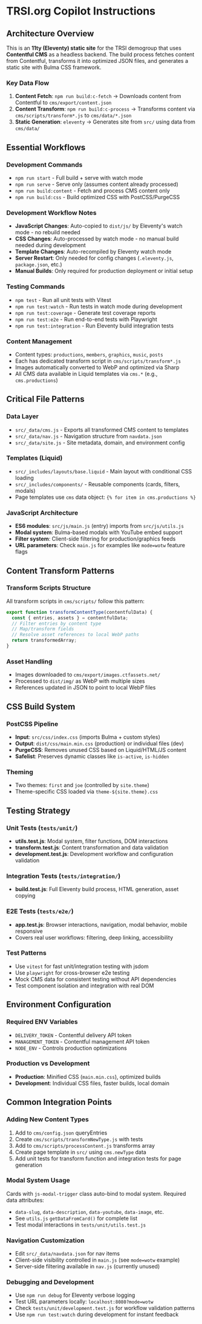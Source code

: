 # TRSI.org Copilot Instructions

## Architecture Overview

This is an **11ty (Eleventy) static site** for the TRSI demogroup that uses **Contentful CMS** as a headless backend. The build process fetches content from Contentful, transforms it into optimized JSON files, and generates a static site with Bulma CSS framework.

### Key Data Flow
1. **Content Fetch**: `npm run build:c-fetch` → Downloads content from Contentful to `cms/export/content.json`
2. **Content Transform**: `npm run build:c-process` → Transforms content via `cms/scripts/transform*.js` to `cms/data/*.json`  
3. **Static Generation**: `eleventy` → Generates site from `src/` using data from `cms/data/`

## Essential Workflows

### Development Commands
- `npm run start` - Full build + serve with watch mode
- `npm run serve` - Serve only (assumes content already processed)
- `npm run build:content` - Fetch and process CMS content only
- `npm run build:css` - Build optimized CSS with PostCSS/PurgeCSS

### Development Workflow Notes
- **JavaScript Changes**: Auto-copied to `dist/js/` by Eleventy's watch mode - no rebuild needed
- **CSS Changes**: Auto-processed by watch mode - no manual build needed during development
- **Template Changes**: Auto-recompiled by Eleventy watch mode
- **Server Restart**: Only needed for config changes (`.eleventy.js`, `package.json`, etc.)
- **Manual Builds**: Only required for production deployment or initial setup

### Testing Commands
- `npm test` - Run all unit tests with Vitest
- `npm run test:watch` - Run tests in watch mode during development
- `npm run test:coverage` - Generate test coverage reports
- `npm run test:e2e` - Run end-to-end tests with Playwright
- `npm run test:integration` - Run Eleventy build integration tests

### Content Management
- Content types: `productions`, `members`, `graphics`, `music`, `posts`
- Each has dedicated transform script in `cms/scripts/transform*.js`
- Images automatically converted to WebP and optimized via Sharp
- All CMS data available in Liquid templates via `cms.*` (e.g., `cms.productions`)

## Critical File Patterns

### Data Layer
- `src/_data/cms.js` - Exports all transformed CMS content to templates
- `src/_data/nav.js` - Navigation structure from `navdata.json`
- `src/_data/site.js` - Site metadata, domain, and environment config

### Templates (Liquid)
- `src/_includes/layouts/base.liquid` - Main layout with conditional CSS loading
- `src/_includes/components/` - Reusable components (cards, filters, modals)
- Page templates use `cms` data object: `{% for item in cms.productions %}`

### JavaScript Architecture
- **ES6 modules**: `src/js/main.js` (entry) imports from `src/js/utils.js`
- **Modal system**: Bulma-based modals with YouTube embed support
- **Filter system**: Client-side filtering for production/graphics feeds
- **URL parameters**: Check `main.js` for examples like `mode=wotw` feature flags

## Content Transform Patterns

### Transform Scripts Structure
All transform scripts in `cms/scripts/` follow this pattern:
```javascript
export function transformContentType(contentfulData) {
  const { entries, assets } = contentfulData;
  // Filter entries by content type
  // Map/transform fields
  // Resolve asset references to local WebP paths
  return transformedArray;
}
```

### Asset Handling
- Images downloaded to `cms/export/images.ctfassets.net/`
- Processed to `dist/img/` as WebP with multiple sizes
- References updated in JSON to point to local WebP files

## CSS Build System

### PostCSS Pipeline
- **Input**: `src/css/index.css` (imports Bulma + custom styles)
- **Output**: `dist/css/main.min.css` (production) or individual files (dev)
- **PurgeCSS**: Removes unused CSS based on Liquid/HTML/JS content
- **Safelist**: Preserves dynamic classes like `is-active`, `is-hidden`

### Theming
- Two themes: `first` and `joe` (controlled by `site.theme`)
- Theme-specific CSS loaded via `theme-${site.theme}.css`

## Testing Strategy

### Unit Tests (`tests/unit/`)
- **utils.test.js**: Modal system, filter functions, DOM interactions
- **transform.test.js**: Content transformation and data validation
- **development.test.js**: Development workflow and configuration validation

### Integration Tests (`tests/integration/`)
- **build.test.js**: Full Eleventy build process, HTML generation, asset copying

### E2E Tests (`tests/e2e/`)
- **app.test.js**: Browser interactions, navigation, modal behavior, mobile responsive
- Covers real user workflows: filtering, deep linking, accessibility

### Test Patterns
- Use `vitest` for fast unit/integration testing with jsdom
- Use `playwright` for cross-browser e2e testing
- Mock CMS data for consistent testing without API dependencies
- Test component isolation and integration with real DOM

## Environment Configuration

### Required ENV Variables
- `DELIVERY_TOKEN` - Contentful delivery API token
- `MANAGEMENT_TOKEN` - Contentful management API token
- `NODE_ENV` - Controls production optimizations

### Production vs Development
- **Production**: Minified CSS (`main.min.css`), optimized builds
- **Development**: Individual CSS files, faster builds, local domain

## Common Integration Points

### Adding New Content Types
1. Add to `cms/config.json` queryEntries
2. Create `cms/scripts/transformNewType.js` with tests
3. Add to `cms/scripts/processContent.js` transforms array
4. Create page template in `src/` using `cms.newType` data
5. Add unit tests for transform function and integration tests for page generation

### Modal System Usage
Cards with `js-modal-trigger` class auto-bind to modal system. Required data attributes:
- `data-slug`, `data-description`, `data-youtube`, `data-image`, etc.
- See `utils.js` `getDataFromCard()` for complete list
- Test modal interactions in `tests/unit/utils.test.js`

### Navigation Customization
- Edit `src/_data/navdata.json` for nav items
- Client-side visibility controlled in `main.js` (see `mode=wotw` example)
- Server-side filtering available in `nav.js` (currently unused)

### Debugging and Development
- Use `npm run debug` for Eleventy verbose logging
- Test URL parameters locally: `localhost:8080?mode=wotw`
- Check `tests/unit/development.test.js` for workflow validation patterns
- Use `npm run test:watch` during development for instant feedback
